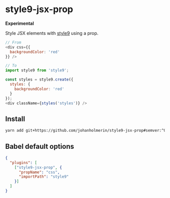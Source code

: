 # style9-jsx-prop

**Experimental**

Style JSX elements with [style9](https://github.com/johanholmerin/style9) using
a prop.

```javascript
// From
<div css={{
  backgroundColor: 'red'
}} />

// To
import style9 from 'style9';

const styles = style9.create({
  styles: {
    backgroundColor: 'red'
  }
});
<div className={styles('styles')} />
```

## Install

```sh
yarn add git+https://github.com/johanholmerin/style9-jsx-prop#semver:^0.1.0
```
## Babel default options

```json
{
  "plugins": [
    ["style9-jsx-prop", {
      "propName": "css",
      "importPath": "style9"
    }]
  ]
}
```
